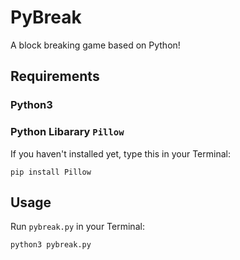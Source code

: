 # PyBreak
A block breaking game based on Python!

## Requirements
### Python3
### Python Libarary ```Pillow```
 
 If you haven't installed yet, type this in your Terminal:

 ```pip install Pillow```

## Usage
Run ```pybreak.py``` in your Terminal:

```python3 pybreak.py```
